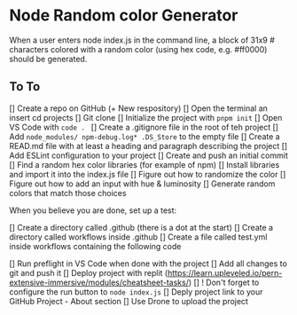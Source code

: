 # Node Random color Generator

When a user enters node index.js in the command line, a block of 31x9 # characters colored with a random color (using hex code, e.g. #ff0000) should be generated.

## To To

[] Create a repo on GitHub (+ New respository)
[] Open the terminal an insert cd projects
[] Git clone <paste url>
[] Initialize the project with `pnpm init`
[] Open VS Code with `code . `
[] Create a .gitignore file in the root of teh project
[] Add `node_modules/
    npm-debug.log*
    .DS_Store` to the empty file
[] Create a READ.md file with at least a heading and paragraph describing the project
[] Add ESLint configuration to your project
[] Create and push an initial commit
[] Find a random hex color libraries (for example of npm)
[] Install libraries and import it into the index.js file
[] Figure out how to randomize the color
[] Figure out how to add an input with hue & luminosity
[] Generate random colors that match those choices

When you believe you are done, set up a test:

[] Create a directory called .github (there is a dot at the start)
[] Create a directory called workflows inside .github
[] Create a file called test.yml inside workflows containing the following code

[] Run preflight in VS Code when done with the project
[] Add all changes to git and push it
[] Deploy project with replit (https://learn.upleveled.io/pern-extensive-immersive/modules/cheatsheet-tasks/)
[] ! Don't forget to configure the run button to `node index.js`
[] Deply project link to your GitHub Project - About section
[] Use Drone to upload the project
